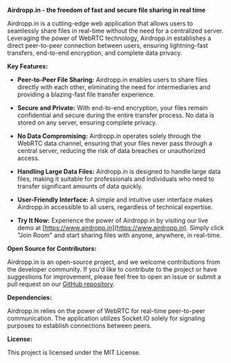 **Airdropp.in - the freedom of fast and secure file sharing in real time**

Airdropp.in is a cutting-edge web application that allows users to seamlessly share files in real-time without the need for a centralized server. Leveraging the power of WebRTC technology, Airdropp.in establishes a direct peer-to-peer connection between users, ensuring lightning-fast transfers, end-to-end encryption, and complete data privacy.

**Key Features:**

- **Peer-to-Peer File Sharing:** Airdropp.in enables users to share files directly with each other, eliminating the need for intermediaries and providing a blazing-fast file transfer experience.

- **Secure and Private:** With end-to-end encryption, your files remain confidential and secure during the entire transfer process. No data is stored on any server, ensuring complete privacy.

- **No Data Compromising:** Airdropp.in operates solely through the WebRTC data channel, ensuring that your files never pass through a central server, reducing the risk of data breaches or unauthorized access.

- **Handling Large Data Files:** Airdropp.in is designed to handle large data files, making it suitable for professionals and individuals who need to transfer significant amounts of data quickly.

- **User-Friendly Interface:** A simple and intuitive user interface makes Airdropp.in accessible to all users, regardless of technical expertise.

- **Try It Now:** Experience the power of Airdropp.in by visiting our live demo at [https://www.airdropp.in](https://www.airdropp.in). Simply click "Join Room" and start sharing files with anyone, anywhere, in real-time.

**Open Source for Contributors:**

Airdropp.in is an open-source project, and we welcome contributions from the developer community. If you'd like to contribute to the project or have suggestions for improvement, please feel free to open an issue or submit a pull request on our [GitHub repository](https://github.com/yourusername/airdropp.in).

**Dependencies:**

Airdropp.in relies on the power of WebRTC for real-time peer-to-peer communication. The application utilizes Socket.IO solely for signaling purposes to establish connections between peers.

**License:**

This project is licensed under the MIT License.
